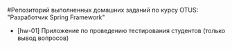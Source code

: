 #Репозиторий выполненных домашних заданий по курсу OTUS: "Разработчик Spring Framework"

* [hw-01] Приложение по проведению тестирования студентов (только вывод вопросов)